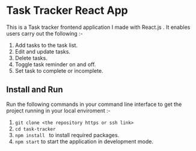 # Task Tracker React App

This is a Task tracker frontend application I made with React.js . It enables users carry out the following :-

1. Add tasks to the task list.
2. Edit and update tasks.
3. Delete tasks.
4. Toggle task reminder on and off.
5. Set task to complete or incomplete.

## Install and Run

Run the following commands in your command line interface to get the project running in your local enviroment :-

1. `git clone <the repository https or ssh link>`
2. `cd task-tracker`
3. `npm install ` to install required packages.
4. `npm start` to start the application in development mode.
